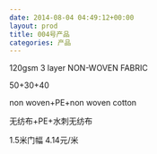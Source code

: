 ```yaml
---
date: 2014-08-04 04:49:12+00:00
layout: prod
title: 004号产品
categories: 产品
---
```



120gsm 3 layer NON-WOVEN FABRIC

50+30+40

non woven+PE+non woven cotton

无纺布+PE+水刺无纺布

1.5米门幅  4.14元/米